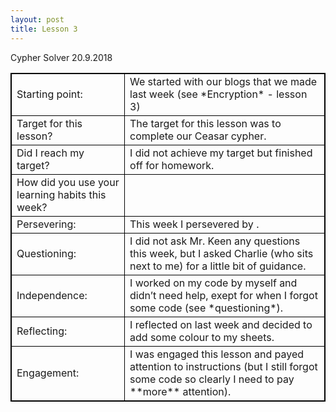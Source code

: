 ```yaml
---
layout: post
title: Lesson 3
---
```


Cypher Solver
20.9.2018


   
   
   
   
   
   
   
   
   
   
<html>
<head>
<style>
table, th, td {
    border: 1px solid black;
}
</style>
</head>
<body>
<table>
  <tr>
    <td>Starting point: </td>
    <td>We started with our blogs that we made last week (see *Encryption* - lesson 3)</td>
  </tr>
  <tr>
    <td>Target for this lesson? </td>
    <td>The target for this lesson was to complete our Ceasar cypher.</td>
  </tr>
  <tr>
    <td>Did I reach my target?</td>
    <td>I did not achieve my target but finished off for homework.</td>
  </tr>
  <tr>
    <td>How did you use your learning habits this week?	</td>
    <td> </td>
  </tr>
  <tr>
    <td>Persevering:</td>
    <td>This week I persevered by .</td>
  </tr>
  <tr>
    <td>Questioning:</td>
    <td>I did not ask Mr. Keen any questions this week, but I asked Charlie (who sits next to me) for a little bit of guidance.</td>
  </tr>
  <tr>
    <td>Independence:</td>
    <td>I worked on my code by myself and didn’t need help, exept for when I forgot some code (see *questioning*).</td>
  </tr>
  <tr>
    <td>Reflecting:</td>
    <td>I reflected on last week and decided to add some colour to my sheets.</td>
  </tr>
  <tr>
    <td>Engagement:</td>
    <td>I was engaged this lesson and payed attention to instructions (but I still forgot some code so clearly I need to pay **more** attention).</td>
  </tr>
</table>
</body>
</html>

